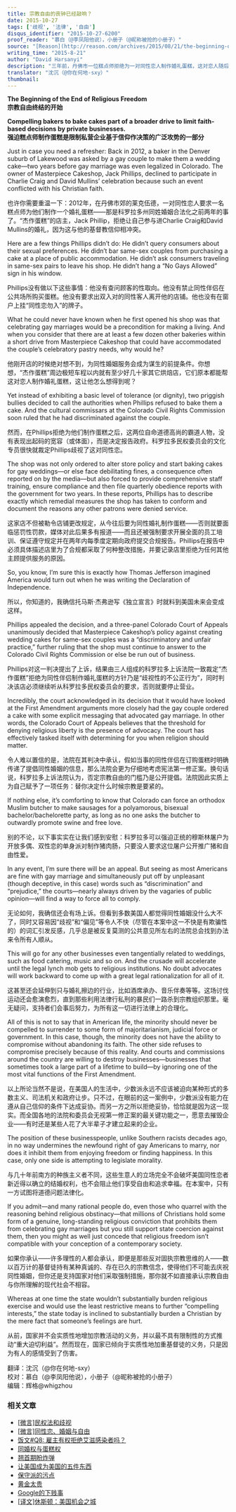```yaml
---
title: 宗教自由的丧钟已经敲响？
date: 2015-10-27
tags: ['歧视', '法律', '自由']
disqus_identifier: "2015-10-27-6200"
proof_reader: "慕白（@李凤阳他说），小册子（@昵称被抢的小册子）"
source: "[Reason](http://reason.com/archives/2015/08/21/the-beginning-of-the-end-of-religious-fr)"
writing_time: "2015-8-21"
author: "David Harsanyi"
description: "三年前，丹佛市一位糕点师拒绝为一对同性恋人制作婚礼蛋糕，这对恋人随后向科罗拉多州政府投诉，州政府民权委员会文化专员随即裁定糕点师歧视同性恋，勒令其更改店铺规定，并从此之后须为同性婚礼制作蛋糕，否则将面临罚款， 糕点师不服并开始了多年诉讼……"
translator: "沈沉（@你在何地-sxy）"
thumbnail:
---
```


**The Beginning of the End of Religious Freedom**  
**宗教自由终结的开始**

**Compelling bakers to bake cakes part of a broader drive to limit faith-based decisions by private businesses.**  
**强迫糕点师制作蛋糕是限制私营企业基于信仰作决策的广泛攻势的一部分**

Just in case you need a refresher: Back in 2012, a baker in the Denver suburb of Lakewood was asked by a gay couple to make them a wedding cake—two years before gay marriage was even legalized in Colorado. The owner of Masterpiece Cakeshop, Jack Phillips, declined to participate in Charlie Craig and David Mullins’ celebration because such an event conflicted with his Christian faith.

也许你需要重温一下：2012年，在丹佛市郊的莱克伍德，一对同性恋人要求一名糕点师为他们制作一个婚礼蛋糕——那是科罗拉多州同姓婚姻合法化之前两年的事了。“杰作蛋糕”的店主，Jack Phillip，拒绝让自己参与进Charlie Craig和David Mullins的婚礼，因为这与他的基督教信仰相冲突。

Here are a few things Phillips didn’t do: He didn’t query consumers about their sexual preferences. He didn’t bar same-sex couples from purchasing a cake at a place of public accommodation. He didn’t ask consumers traveling in same-sex pairs to leave his shop. He didn’t hang a “No Gays Allowed” sign in his window.

Phillips没有做以下这些事情：他没有查问顾客的性取向。他没有禁止同性伴侣在公共场所购买蛋糕。他没有要求出双入对的同性客人离开他的店铺。他也没有在窗户上挂“同性恋勿入”的牌子。

What he could never have known when he first opened his shop was that celebrating gay marriages would be a precondition for making a living. And when you consider that there are at least a few dozen other bakeries within a short drive from Masterpiece Cakeshop that could have accommodated the couple’s celebratory pastry needs, why would he?

他刚开店的时候绝对想不到，为同性婚姻服务会成为谋生的前提条件。你想想，“杰作蛋糕”周边极短车程以内就有至少好几十家其它烘焙店，它们原本都能帮这对恋人制作婚礼蛋糕，这让他怎么想得到呢？

Yet instead of exhibiting a basic level of tolerance (or dignity), two priggish bullies decided to call the authorities when Phillips refused to bake them a cake. And the cultural commissars at the Colorado Civil Rights Commission soon ruled that he had discriminated against the couple.

然而，在Phillips拒绝为他们制作蛋糕之后，这两位自命道德高尚的霸道人物，没有表现出起码的宽容（或体面），而是决定报告政府。科罗拉多民权委员会的文化专员很快就裁定Phillips歧视了这对同性恋。

The shop was not only ordered to alter store policy and start baking cakes for gay weddings—or else face debilitating fines, a consequence often reported on by the media—but also forced to provide comprehensive staff training, ensure compliance and then file quarterly obedience reports with the government for two years. In these reports, Phillips has to describe exactly which remedial measures the shop has taken to conform and document the reasons any other patrons were denied service.

这家店不但被勒令店铺更改规定，从今往后要为同性婚礼制作蛋糕——否则就要面临惩罚性罚款，媒体对此后果多有报道——而且还被强制要求开展全面的员工培训、保证遵守规定并在两年内每季度定期向政府提交合规报告。Phillips在报告中必须具体描述店里为了合规都采取了何种整改措施，并要记录店里拒绝为任何其他主顾提供服务的原因。

So, you know, I’m sure this is exactly how Thomas Jefferson imagined America would turn out when he was writing the Declaration of Independence.

所以，你知道的，我确信托马斯·杰弗逊写《独立宣言》时就料到美国未来会变成这样。

Phillips appealed the decision, and a three-panel Colorado Court of Appeals unanimously decided that Masterpiece Cakeshop’s policy against creating wedding cakes for same-sex couples was a “discriminatory and unfair practice,” further ruling that the shop must continue to answer to the Colorado Civil Rights Commission or else be run out of business.

Phillips对这一判决提出了上诉，结果由三人组成的科罗拉多上诉法院一致裁定“杰作蛋糕”拒绝为同性伴侣制作婚礼蛋糕的方针乃是“歧视性的不公正行为”，同时判决该店必须继续听从科罗拉多民权委员会的要求，否则就要停止营业。

Incredibly, the court acknowledged in its decision that it would have looked at the First Amendment arguments more closely had the gay couple ordered a cake with some explicit messaging that advocated gay marriage. In other words, the Colorado Court of Appeals believes that the threshold for denying religious liberty is the presence of advocacy. The court has effectively tasked itself with determining for you when religion should matter.

令人难以置信的是，法院在其判决中承认，假如当事的同性伴侣在订购蛋糕时明确传递了提倡同性婚姻的信息，那么法院会更为仔细地考虑宪法第一修正案。换句话说，科罗拉多上诉法院认为，否定宗教自由的门槛乃是公开提倡。法院因此实质上为自己赋予了一项任务：替你决定什么时候宗教是要紧的。

If nothing else, it’s comforting to know that Colorado can force an orthodox Muslim butcher to make sausages for a polyamorous, bisexual bachelor/bachelorette party, as long as no one asks the butcher to outwardly promote swine and free love.

别的不论，以下事实实在让我们感到安慰：科罗拉多可以强迫正统的穆斯林屠户为开放多偶、双性恋的单身派对制作猪肉肠，只要没人要求这位屠户公开推广猪和自由性爱。

In any event, I’m sure there will be an appeal. But seeing as most Americans are fine with gay marriage and simultaneously put off by unpleasant (though deceptive, in this case) words such as “discrimination” and “prejudice,” the courts—nearly always driven by the vagaries of public opinion—will find a way to force all to comply.

无论如何，我确信还会有场上诉。但看到多数美国人都觉得同性婚姻没什么大不了，同时又容易因“歧视”和“偏见”等令人不快（尽管在本案中这一不快是有欺骗性的）的词汇引发反感，几乎总是被反复莫测的公共意见所左右的法院总会找到办法来令所有人顺从。

This will go for any other businesses even tangentially related to weddings, such as food catering, music and so on. And the crusade will accelerate until the legal lynch mob gets to religious institutions. No doubt advocates will work backward to come up with a great legal rationalization for all of it.

这甚至还会延伸到只与婚礼擦边的行业，比如酒席承办、音乐伴奏等等。这场讨伐运动还会愈演愈烈，直到那些利用法律行私刑的暴民们一路杀到宗教组织那里。毫无疑问，支持者们会事后努力，为所有这一切进行法律上的合理化。

All of this is not to say that in American life, the minority should never be compelled to surrender to some form of majoritarianism, judicial force or government. In this case, though, the minority does not have the ability to compromise without abandoning its faith. The other side refuses to compromise precisely because of this reality. And courts and commissions around the country are willing to destroy businesses—businesses that sometimes took a large part of a lifetime to build—by ignoring one of the most vital functions of the First Amendment.

以上所论当然不是说，在美国人的生活中，少数派永远不应该被迫向某种形式的多数主义、司法机关和政府让步。只不过，在眼前的这一案例中，少数派没有能力在遵从自己信仰的条件下达成妥协。而另一方之所以拒绝妥协，恰恰就是因为这一现实。而全国各地的法院和委员会无视第一修正案的最关键功能之一，愿意去摧毁企业——有时还是某些人花了大半辈子才建立起来的企业。

The position of these businesspeople, unlike Southern racists decades ago, in no way undermines the newfound right of gay Americans to marry, nor does it inhibit them from enjoying freedom or finding happiness. In this case, only one side is attempting to legislate morality.

与几十年前南方的种族主义者不同，这些生意人的立场完全不会破坏美国同性恋者新近得以确立的结婚权利，也不会阻止他们享受自由和追求幸福。在本案中，只有一方试图将道德问题法律化。

If you admit—and many rational people do, even those who quarrel with the reasoning behind religious obstinacy—that millions of Christians hold some form of a genuine, long-standing religious conviction that prohibits them from celebrating gay marriages but you still support state coercion against them, then you might as well just concede that religious freedom isn’t compatible with your conception of a contemporary society.

如果你承认——许多理性的人都会承认，即便是那些反对固执宗教思维的人——数以百万计的基督徒持有某种真诚的、存在已久的宗教信念，使得他们不可能去庆祝同性婚姻，但你还是支持国家对他们采取强制措施，那你就不如直接承认宗教自由与你所理解的现代社会不相容。

Whereas at one time the state wouldn’t substantially burden religious exercise and would use the least restrictive means to further “compelling interests,” the state today is inclined to substantially burden a Christian by the mere fact that someone’s feelings are hurt.

从前，国家并不会实质性地增加宗教活动的义务，并以最不具有限制性的方式推动“重大迫切利益”。然而现在，国家已倾向于实质性地加重基督徒的义务，只是因为有人的感情受到了伤害。


翻译：沈沉（@你在何地-sxy）  
校对：慕白（@李凤阳他说），小册子（@昵称被抢的小册子）  
编辑：辉格@whigzhou


### 相关文章

* [[微言]民权法和歧视](https://headsalon.org/archives/5320.html "[微言]民权法和歧视")
* [[微言]同性恋、婚姻与自由](https://headsalon.org/archives/3650.html "[微言]同性恋、婚姻与自由")
* [饭文#Q8: 雇主有权拒绝艾滋感染者吗？](https://headsalon.org/archives/1705.html "饭文#Q8: 雇主有权拒绝艾滋感染者吗？")
* [同婚权与蛋糕权](https://headsalon.org/archives/7813.html "同婚权与蛋糕权")
* [翘首期盼炸弹](https://headsalon.org/archives/7623.html "翘首期盼炸弹")
* [让美国成为美国的五件东西](https://headsalon.org/archives/7678.html "让美国成为美国的五件东西")
* [保守派的污点](https://headsalon.org/archives/7613.html "保守派的污点")
* [黄金太贵](https://headsalon.org/archives/7341.html "黄金太贵")
* [Google的下贱事](https://headsalon.org/archives/7654.html "Google的下贱事")
* [[译文]休斯顿：美国机会之城](https://headsalon.org/archives/7268.html "[译文]休斯顿：美国机会之城")
